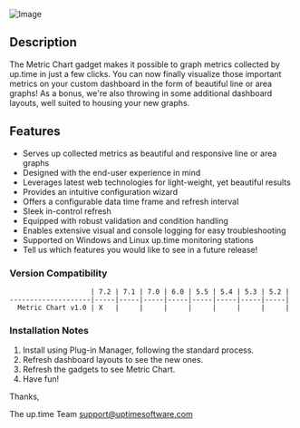![Image](https://raw.github.com/uptimesoftware/uptime-metric-chart/master/metric-chart-sm.png)

## Description

The Metric Chart gadget makes it possible to graph metrics collected by up.time in just a few clicks.  You can now finally visualize those important metrics on your custom dashboard in the form of beautiful line or area graphs!  As a bonus, we're also throwing in some additional dashboard layouts, well suited to housing your new graphs.

## Features

* Serves up collected metrics as beautiful and responsive line or area graphs
* Designed with the end-user experience in mind
* Leverages latest web technologies for light-weight, yet beautiful results
* Provides an intuitive configuration wizard
* Offers a configurable data time frame and refresh interval
* Sleek in-control refresh
* Equipped with robust validation and condition handling
* Enables extensive visual and console logging for easy troubleshooting
* Supported on Windows and Linux up.time monitoring stations
* Tell us which features you would like to see in a future release!

### Version Compatibility

                        | 7.2 | 7.1 | 7.0 | 6.0 | 5.5 | 5.4 | 5.3 | 5.2 |
    --------------------|-----|-----|-----|-----|-----|-----|-----|-----|
      Metric Chart v1.0 | X   |     |     |     |     |     |     |     |

### Installation Notes

1. Install using Plug-in Manager, following the standard process. 
2. Refresh dashboard layouts to see the new ones. 
3. Refresh the gadgets to see Metric Chart. 
4. Have fun!


Thanks,

The up.time Team
support@uptimesoftware.com
